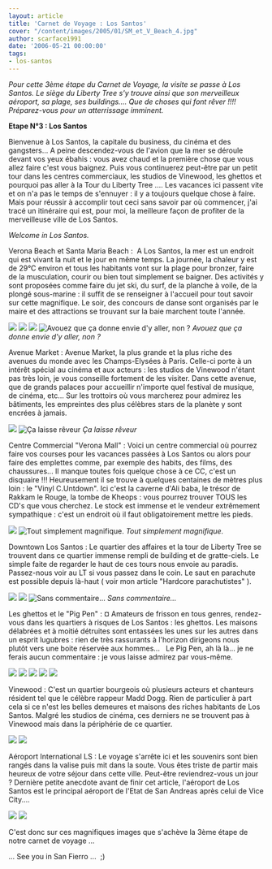 ```yaml
---
layout: article
title: 'Carnet de Voyage : Los Santos'
cover: "/content/images/2005/01/SM_et_V_Beach_4.jpg"
author: scarface1991
date: '2006-05-21 00:00:00'
tags:
- los-santos
---
```


_Pour cette 3ème étape du Carnet de Voyage, la visite se passe à Los Santos. Le siège du Liberty Tree s'y trouve ainsi que son merveilleux aéroport, sa plage, ses buildings.... Que de choses qui font rêver !!!! Préparez-vous pour un atterrissage imminent._

**Etape N°3 : Los Santos**

Bienvenue à Los Santos, la capitale du business, du cinéma et des gangsters... A peine descendez-vous de l'avion que la mer se déroule devant vos yeux ébahis : vous avez chaud et la première chose que vous allez faire c'est vous baignez. Puis vous continuerez peut-être&nbsp;par un petit tour dans les centres commerciaux, les studios de Vinewood, les ghettos et pourquoi pas aller à la Tour du Liberty Tree .... Les vacances ici passent vite et on n'a pas le temps de s'ennuyer : il y a toujours quelque chose à faire. Mais pour réussir à accomplir tout ceci sans savoir par où commencer, j'ai tracé un itinéraire qui est, pour moi, la meilleure façon de profiter de la merveilleuse ville de Los Santos.

_Welcome in Los Santos._

Verona Beach et Santa Maria Beach :&nbsp;&nbsp;A Los Santos, la mer est un endroit qui est vivant la nuit et le jour en même temps. La journée, la chaleur y est de 29°C environ et tous les habitants vont sur la plage pour bronzer, faire de la musculation, courir ou bien tout simplement se baigner. Des activités y sont proposées comme faire du jet ski, du surf, de la planche à voile, de la plongé sous-marine : il suffit de se renseigner à l'accueil pour tout savoir sur cette magnifique. Le soir, des concours de danse sont organisés par le maire et des attractions se trouvant sur la baie marchent toute l'année.

![](/content/images/2005/01/SM_et_V_Beach_4.jpg)
![](/content/images/2005/01/SM_et_V_Beach_1.jpg)
![](/content/images/2005/01/SM_et_V_Beach_2.jpg)
![Avouez que ça donne envie d'y aller, non ?](/content/images/2005/01/SM_et_V_Beach_3.jpg)
_Avouez que ça donne envie d'y aller, non ?_

Avenue Market : Avenue Market, la plus grande et la plus riche des avenues&nbsp;du monde avec les Champs-Elysées à Paris. Celle-ci porte à un intérêt spécial au cinéma et aux acteurs : les studios&nbsp;de Vinewood n'étant pas très loin, je vous conseille fortement de les visiter. Dans cette avenue, que de grands palaces pour accueillir n'importe quel festival de musique, de cinéma, etc... Sur les trottoirs où vous marcherez pour admirez les bâtiments, les empreintes des plus célèbres stars de la planète y sont encrées à jamais.

![](/content/images/2005/01/Market_1.jpg)
![Ça laisse rêveur](/content/images/2005/01/Market_2.jpg)
_Ça laisse rêveur_

Centre Commercial "Verona Mall" : Voici un centre commercial où pourrez faire vos courses pour les vacances passées à Los Santos ou alors pour faire des emplettes comme, par exemple des habits, des films, des chaussures... Il manque toutes fois quelque chose à ce CC, c'est un disquaire !!! Heureusement il se trouve à quelques centaines de mètres plus loin : le "Vinyl C.Untdown". Ici c'est la caverne d'Ali baba, le trésor de Rakkam le Rouge, la tombe de Kheops : vous pourrez trouver TOUS les CD's que vous cherchez. Le stock est immense et le vendeur extrêmement sympathique : c'est un endroit où il faut obligatoirement mettre les pieds.

![](/content/images/2005/01/Verona_Mall_2.jpg)
![Tout simplement magnifique.](/content/images/2005/01/Vinyl_C_Untdown.jpg)
_Tout simplement magnifique._

Downtown Los Santos : Le quartier des affaires&nbsp;et la tour de Liberty Tree se trouvent&nbsp;dans ce quartier immense rempli de building et de gratte-ciels. Le simple faite de regarder le haut de ces tours nous envoie au paradis. Passez-nous voir au LT si vous passez dans le coin. Le saut en parachute est possible depuis là-haut ( voir mon article "Hardcore parachutistes" ).

![](/content/images/2005/01/Downtown_LosSantos_1.jpg)
![](/content/images/2005/01/Downtown_LosSantos_2.jpg)
![Sans commentaire...](/content/images/2005/01/Saut_N_7bis.jpg)
_Sans commentaire..._

Les ghettos et le "Pig Pen" :&nbsp;¤ Amateurs de frisson en tous genres, rendez-vous dans les quartiers à risques de Los Santos : les ghettos. Les maisons délabrées et à moitié détruites sont entassées les unes sur les autres dans un esprit lugubres : rien de très rassurants à l'horizon dirigeons nous plutôt&nbsp;vers une boite réservée aux hommes...&nbsp;&nbsp; Le Pig Pen, ah là là... je ne ferais aucun commentaire : je vous laisse admirez par vous-même.

![](/content/images/2005/01/Guettos_1.jpg)
![](/content/images/2005/01/Guettos_2.jpg)
![](/content/images/2005/01/Guettos_3.jpg)
![](/content/images/2005/01/Pig_Pen_1.jpg)
![](/content/images/2005/01/Pig_Pen_2.jpg)

Vinewood : C'est un quartier bourgeois où plusieurs acteurs et chanteurs résident tel que le célèbre rappeur Madd Dogg. Rien de particulier à part cela si ce n'est les belles demeures et maisons des riches habitants de Los Santos. Malgré les studios de cinéma, ces derniers ne se trouvent pas à Vinewood mais dans la périphérie de ce quartier.

![](/content/images/2005/01/Vinewood_1.jpg)
![](/content/images/2005/01/Vinewood_2.jpg)

Aéroport International LS : Le voyage s'arrête ici et les souvenirs sont bien rangés dans la valise puis mit dans la soute.&nbsp;Vous êtes triste de partir mais heureux de votre séjour dans cette ville. Peut-être reviendrez-vous un jour ?&nbsp;Dernière petite anecdote avant de finir cet article, l'aéroport de Los Santos est le principal aéroport de l'Etat de San Andreas après celui de Vice City....

![](/content/images/2005/01/A_roport_LS_1.jpg)
![](/content/images/2005/01/A_roport_LS_2.jpg)

C'est donc sur ces magnifiques images que s'achève la 3ème étape de notre carnet de voyage ...

... See you in San Fierro ...&nbsp; ;)

<!--kg-card-end: markdown-->
